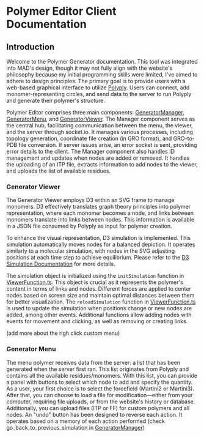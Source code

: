 # Polymer Editor Client Documentation

## Introduction
Welcome to the Polymer Generator documentation. This tool was integrated into MAD's design, though it may not fully align with the website's philosophy because my initial programming skills were limited, I've aimed to adhere to design principles. The primary goal is to provide users with a web-based graphical interface to utilize [Polyply](https://github.com/marrink-lab/polyply_1.0). Users can connect, add monomer-representing circles, and send data to the server to run Polyply and generate their polymer's structure. 

Polymer Editor comprises three main components: [GeneratorManager](GeneratorManager.tsx), [GeneratorMenu](GeneratorMenu.tsx), and [GeneratorViewer](GeneratorViewer.tsx). The Manager component serves as the central hub, facilitating communication between the menu, the viewer, and the server through socket.io. It manages various processes, including topology generation, coordinate file creation (in GRO format), and GRO-to-PDB file conversion. If server issues arise, an error socket is sent, providing error details to the client. The Manager component also handles ID management and updates when nodes are added or removed. It handles the uploading of an ITP file, extracts information to add nodes to the viewer, and uploads the list of available residues.

### Generator Viewer
The Generator Viewer employs D3 within an SVG frame to manage monomers. D3 effectively translates graph theory principles into polymer representation, where each monomer becomes a node, and links between monomers translate into links between nodes. This information is available in a JSON file consumed by Polyply as input for polymer creation.

To enhance the visual representation, D3 simulation is implemented. This simulation automatically moves nodes for a balanced depiction. It operates similarly to a molecular simulation, with nodes in the SVG adjusting positions at each time step to achieve equilibrium. Please refer to the [D3 Simulation Documentation](https://d3js.org/d3-force/simulation) for more details.

The simulation object is initialized using the `initSimulation` function in [ViewerFunction.ts](ViewerFunction.ts). This object is crucial as it represents the polymer's content in terms of links and nodes. Different forces are applied to center nodes based on screen size and maintain optimal distances between them for better visualization. The `reloadSimulation` function in [ViewerFunction.ts](ViewerFunction.ts) is used to update the simulation when positions change or new nodes are added, among other events. Additional functions allow adding nodes with events for movement and clicking, as well as removing or creating links.

(add more about the righ click custom menu) 

### Generator Menu
The menu polymer receives data from the server: a list that has been generated when the server first ran. This list originates from Polyply and contains all the available residues/monomers. With this list, you can provide a panel with buttons to select which node to add and specify the quantity. As a user, your first choice is to select the forcefield (Martini2 or Martini3). After that, you can choose to load a file for modification—either from your computer, requiring file uploads, or from the website's history or database.
Additionally, you can upload files (ITP or FF) for custom polymers and all nodes. An "undo" button has been designed to reverse each action. It operates based on a memory of each action performed (check go_back_to_previous_simulation in [GeneratorManager](GeneratorManager.tsx))

